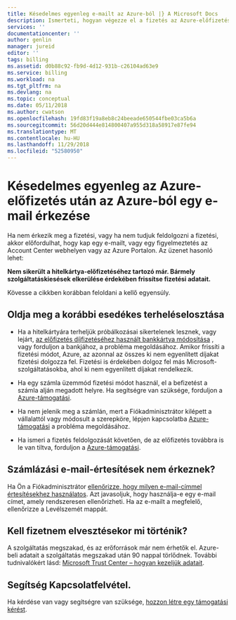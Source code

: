 ```yaml
---
title: Késedelmes egyenleg e-mailt az Azure-ból |} A Microsoft Docs
description: Ismerteti, hogyan végezze el a fizetés az Azure-előfizetése van egy korábbi esedékes terheléselosztása
services: ''
documentationcenter: ''
author: genlin
manager: jureid
editor: ''
tags: billing
ms.assetid: d0b88c92-fb9d-4d12-931b-c26104ad63e9
ms.service: billing
ms.workload: na
ms.tgt_pltfrm: na
ms.devlang: na
ms.topic: conceptual
ms.date: 05/11/2018
ms.author: cwatson
ms.openlocfilehash: 19fd83f19a8eb8c24beeade650544fbe03ca5b6a
ms.sourcegitcommit: 56d20d444e814800407a955d318a58917e87fe94
ms.translationtype: MT
ms.contentlocale: hu-HU
ms.lasthandoff: 11/29/2018
ms.locfileid: "52580950"
---
```

# <a name="resolve-past-due-balance-for-your-azure-subscription-after-getting-an-email-from-azure"></a>Késedelmes egyenleg az Azure-előfizetés után az Azure-ból egy e-mail érkezése

Ha nem érkezik meg a fizetési, vagy ha nem tudjuk feldolgozni a fizetési, akkor előfordulhat, hogy kap egy e-mailt, vagy egy figyelmeztetés az Account Center webhelyen vagy az Azure Portalon. Az üzenet hasonló lehet:

**Nem sikerült a hitelkártya-előfizetéséhez tartozó már. Bármely szolgáltatáskiesések elkerülése érdekében frissítse fizetési adatait.**

Kövesse a cikkben korábban feloldani a kellő egyensúly.

## <a name="resolve-the-past-due-balance"></a>Oldja meg a korábbi esedékes terheléselosztása

* Ha a hitelkártyára terheljük próbálkozásai sikertelenek lesznek, vagy lejárt, [az előfizetés díjfizetéséhez használt bankkártya módosítása](billing-how-to-change-credit-card.md) , vagy forduljon a bankjához, a probléma megoldásához. Amikor frissíti a fizetési módot, Azure, az azonnal az összes ki nem egyenlített díjakat fizetési dolgozza fel. Fizetési is érdekében dolgoz fel más Microsoft-szolgáltatásokba, ahol ki nem egyenlített díjakat rendelkezik.

* Ha egy számla üzemmód fizetési módot használ, el a befizetést a számla alján megadott helyre. Ha segítségre van szüksége, forduljon a [Azure-támogatási](https://portal.azure.com/#blade/Microsoft_Azure_Support/HelpAndSupportBlade).

* Ha nem jelenik meg a számlán, mert a Fiókadminisztrátor kilépett a vállalattól vagy módosult a szerepköre, lépjen kapcsolatba [Azure-támogatási](https://portal.azure.com/#blade/Microsoft_Azure_Support/HelpAndSupportBlade) a probléma megoldásához.

* Ha ismeri a fizetés feldolgozását követően, de az előfizetés továbbra is le van tiltva, forduljon a [Azure-támogatási](https://portal.azure.com/#blade/Microsoft_Azure_Support/HelpAndSupportBlade).

## <a name="not-getting-billing-email-notifications"></a>Számlázási e-mail-értesítések nem érkeznek?

Ha Ön a Fiókadminisztrátor [ellenőrizze, hogy milyen e-mail-címmel értesítésekhez használatos](billing-how-to-change-azure-account-profile.md). Azt javasoljuk, hogy használja-e egy e-mail címet, amely rendszeresen ellenőrizheti. Ha az e-mailt a megfelelő, ellenőrizze a Levélszemét mappát.

## <a name="if-i-forget-to-pay-what-happens"></a>Kell fizetnem elvesztésekor mi történik?

A szolgáltatás megszakad, és az erőforrások már nem érhetők el. Azure-beli adatait a szolgáltatás megszakad után 90 nappal törlődnek. További tudnivalókért lásd: [Microsoft Trust Center – hogyan kezeljük adatait](https://go.microsoft.com/fwLink/p/?LinkID=822930&clcid=0x409).

## <a name="need-help-contact-us"></a>Segítség Kapcsolatfelvétel.

Ha kérdése van vagy segítségre van szüksége, [hozzon létre egy támogatási kérést](https://portal.azure.com/#blade/Microsoft_Azure_Support/HelpAndSupportBlade/newsupportrequest).
